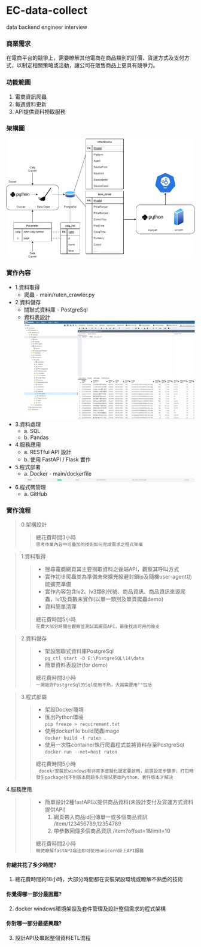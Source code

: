# EC-data-collect
data backend engineer interview

### 商業需求
在電商平台的競爭上，需要瞭解其他電商在商品類別的訂價、貨運方式及支付方式，以制定相關策略或活動，讓公司在販售商品上更具有競爭力。

### 功能範圍
1. 電商資訊爬蟲
2. 每週資料更新
3. API提供資料撈取服務

### 架構圖
![Architecture](https://github.com/spc023151/EC-data-collect/blob/main/shopee.jpg)

### 實作內容
* 1.資料取得
  * 爬蟲 - main/ruten_crawler.py
* 2.資料儲存
  * 關聯式資料庫 - PostgreSql
  * 資料表設計  
![Architecture](https://github.com/spc023151/EC-data-collect/blob/main/postgresql.JPG)  
* 3.資料處理
  * a. SQL
  * b. Pandas
* 4.服務應用
  * a. RESTful API 設計
  * b. 使用 FastAPI / Flask 實作
* 5.程式部署
  * a. Docker - main/dockerfile
![Architecture](https://github.com/spc023151/EC-data-collect/blob/main/docker.JPG)  
* 6.程式碼管理
  * a. GitHub

### 實作流程  
> 0.架構設計  
> > 總花費時間3小時  
> > ``` 思考作業內容中可疊加的技術如何完成需求之程式架構 ```  

> 1.資料取得
> > * 搜尋電商網頁其主要撈取資料之後端API，觀察其呼叫方式  
> > * 實作初步爬蟲並為準備未來擴充躲避封鎖ip及隨機user-agent功能擴充準備  
> > * 實作內容包含lv2、lv3類別代號、商品資訊、商品資訊來源爬蟲，lv1及頁數未實作(以單一類別及單頁爬蟲demo)  
> > * 資料簡單清理  
> >   
> > 總花費時間5小時  
> > ``` 花費大部分時間在觀察並測試其網頁API，最後找出可用的幾支 ```

> 2.資料儲存
> > * 架設關聯式資料庫PostgreSql  
> >     `pg_ctl start -D E:\PostgreSQL\14\data`
> > * 簡單資料表設計(for demo)  
> >   
> > 總花費時間3小時  
> > ``` 一開始對PostgreSql的Sql使用不熟，大寫需要用""包括 ```

> 3.程式部屬
> > * 架設Docker環境  
> > * 匯出Python環境  
> >     `pip freeze > requirement.txt`
> > * 使用dockerfile build爬蟲image  
> >     `docker build -t ruten .`
> > * 使用一次性container執行爬蟲程式並將資料存至PostgreSql  
> >     `docker run --net=host ruten`  
> >     
> > 總花費時間5小時  
> > ` docekr安裝於windows有非常多虛擬化設定要啟用，前置設定步驟多，打包時發生package找不到版本問題多次嘗試更改Python、套件版本才解決`

4.服務應用
> > * 簡單設計2種fastAPI以提供商品資料(未設計支付及貨運方式資料提供API)  
> >     1. 網頁帶入商品id回傳單一或多個商品資訊 /item/123456789,12354789  
> >     2. 帶參數回傳多個商品資訊 /item?offset=1&limit=10  
> >     
> > 總花費時間2小時  
> > `稍微瞭解fastAPI寫法即可使用unicorn掛上API服務`
  
  
#### 你總共花了多少時間?  
 1. 總花費時間約18小時，大部分時間都在安裝架設環境或瞭解不熟悉的技術
   
#### 你覺得哪一部分最困難?  
 2. docker windows環境架設及套件管理及設計整個需求的程式架構
  
#### 你對哪一部分最感興趣?  
 3. 設計API及串起整個資料ETL流程
